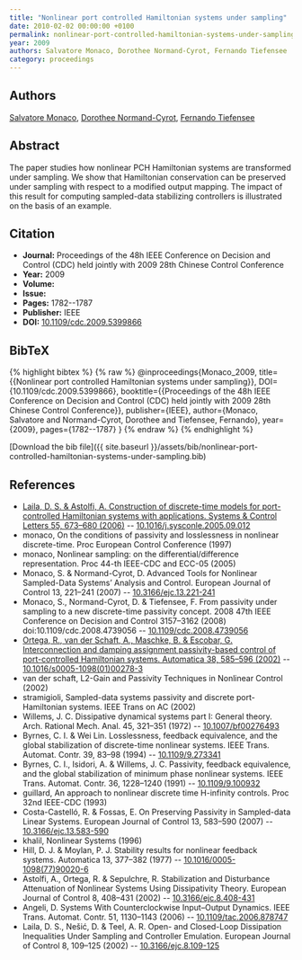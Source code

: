 ```yaml
---
title: "Nonlinear port controlled Hamiltonian systems under sampling"
date: 2010-02-02 00:00:00 +0100
permalink: nonlinear-port-controlled-hamiltonian-systems-under-sampling
year: 2009
authors: Salvatore Monaco, Dorothee Normand-Cyrot, Fernando Tiefensee
category: proceedings
---
```

 
## Authors
[Salvatore Monaco](authors/salvatore-monaco), [Dorothee Normand-Cyrot](authors/dorothee-normand-cyrot), [Fernando Tiefensee](authors/fernando-tiefensee)
 
## Abstract
The paper studies how nonlinear PCH Hamiltonian systems are transformed under sampling. We show that Hamiltonian conservation can be preserved under sampling with respect to a modified output mapping. The impact of this result for computing sampled-data stabilizing controllers is illustrated on the basis of an example.
 
## Citation
- **Journal:** Proceedings of the 48h IEEE Conference on Decision and Control (CDC) held jointly with 2009 28th Chinese Control Conference
- **Year:** 2009
- **Volume:** 
- **Issue:** 
- **Pages:** 1782--1787
- **Publisher:** IEEE
- **DOI:** [10.1109/cdc.2009.5399866](https://doi.org/10.1109/cdc.2009.5399866)
 
## BibTeX
{% highlight bibtex %}
{% raw %}
@inproceedings{Monaco_2009,
  title={{Nonlinear port controlled Hamiltonian systems under sampling}},
  DOI={10.1109/cdc.2009.5399866},
  booktitle={{Proceedings of the 48h IEEE Conference on Decision and Control (CDC) held jointly with 2009 28th Chinese Control Conference}},
  publisher={IEEE},
  author={Monaco, Salvatore and Normand-Cyrot, Dorothee and Tiefensee, Fernando},
  year={2009},
  pages={1782--1787}
}
{% endraw %}
{% endhighlight %}
 
[Download the bib file]({{ site.baseurl }}/assets/bib/nonlinear-port-controlled-hamiltonian-systems-under-sampling.bib)
 
## References
- [Laila, D. S. & Astolfi, A. Construction of discrete-time models for port-controlled Hamiltonian systems with applications. Systems &amp; Control Letters 55, 673–680 (2006)](construction-of-discrete-time-models-for-port-controlled-hamiltonian-systems-with-applications) -- [10.1016/j.sysconle.2005.09.012](https://doi.org/10.1016/j.sysconle.2005.09.012)
- monaco, On the conditions of passivity and losslessness in nonlinear discrete-time. Proc European Control Conference (1997)
- monaco, Nonlinear sampling: on the differential/difference representation. Proc 44-th IEEE-CDC and ECC-05 (2005)
- Monaco, S. & Normand-Cyrot, D. Advanced Tools for Nonlinear Sampled-Data Systems’ Analysis and Control. European Journal of Control 13, 221–241 (2007) -- [10.3166/ejc.13.221-241](https://doi.org/10.3166/ejc.13.221-241)
- Monaco, S., Normand-Cyrot, D. & Tiefensee, F. From passivity under sampling to a new discrete-time passivity concept. 2008 47th IEEE Conference on Decision and Control 3157–3162 (2008) doi:10.1109/cdc.2008.4739056 -- [10.1109/cdc.2008.4739056](https://doi.org/10.1109/cdc.2008.4739056)
- [Ortega, R., van der Schaft, A., Maschke, B. & Escobar, G. Interconnection and damping assignment passivity-based control of port-controlled Hamiltonian systems. Automatica 38, 585–596 (2002)](interconnection-and-damping-assignment-passivity-based-control-of-port-controlled-hamiltonian-systems) -- [10.1016/s0005-1098(01)00278-3](https://doi.org/10.1016/s0005-1098(01)00278-3)
- van der schaft, L2-Gain and Passivity Techniques in Nonlinear Control (2002)
- stramigioli, Sampled-data systems passivity and discrete port-Hamiltonian systems. IEEE Trans on AC (2002)
- Willems, J. C. Dissipative dynamical systems part I: General theory. Arch. Rational Mech. Anal. 45, 321–351 (1972) -- [10.1007/bf00276493](https://doi.org/10.1007/bf00276493)
- Byrnes, C. I. & Wei Lin. Losslessness, feedback equivalence, and the global stabilization of discrete-time nonlinear systems. IEEE Trans. Automat. Contr. 39, 83–98 (1994) -- [10.1109/9.273341](https://doi.org/10.1109/9.273341)
- Byrnes, C. I., Isidori, A. & Willems, J. C. Passivity, feedback equivalence, and the global stabilization of minimum phase nonlinear systems. IEEE Trans. Automat. Contr. 36, 1228–1240 (1991) -- [10.1109/9.100932](https://doi.org/10.1109/9.100932)
- guillard, An approach to nonlinear discrete time H-infinity controls. Proc 32nd IEEE-CDC (1993)
- Costa-Castelló, R. & Fossas, E. On Preserving Passivity in Sampled-data Linear Systems. European Journal of Control 13, 583–590 (2007) -- [10.3166/ejc.13.583-590](https://doi.org/10.3166/ejc.13.583-590)
- khalil, Nonlinear Systems (1996)
- Hill, D. J. & Moylan, P. J. Stability results for nonlinear feedback systems. Automatica 13, 377–382 (1977) -- [10.1016/0005-1098(77)90020-6](https://doi.org/10.1016/0005-1098(77)90020-6)
- Astolfi, A., Ortega, R. & Sepulchre, R. Stabilization and Disturbance Attenuation of Nonlinear Systems Using Dissipativity Theory. European Journal of Control 8, 408–431 (2002) -- [10.3166/ejc.8.408-431](https://doi.org/10.3166/ejc.8.408-431)
- Angeli, D. Systems With Counterclockwise Input–Output Dynamics. IEEE Trans. Automat. Contr. 51, 1130–1143 (2006) -- [10.1109/tac.2006.878747](https://doi.org/10.1109/tac.2006.878747)
- Laila, D. S., Nešić, D. & Teel, A. R. Open- and Closed-Loop Dissipation Inequalities Under Sampling and Controller Emulation. European Journal of Control 8, 109–125 (2002) -- [10.3166/ejc.8.109-125](https://doi.org/10.3166/ejc.8.109-125)

